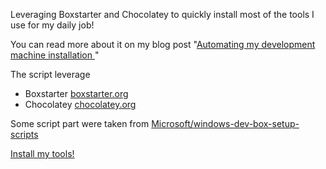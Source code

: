 Leveraging Boxstarter and Chocolatey to quickly install most of the tools I use for my daily job!

You can read more about it on my blog post "[Automating my development machine installation ](https://laurentkempe.com/2018/06/01/Automating-development-machine-installation/)"

The script leverage 
- Boxstarter [boxstarter.org](http://boxstarter.org)
- Chocolatey [chocolatey.org](http://chocolatey.org)

Some script part were taken from [Microsoft/windows-dev-box-setup-scripts](https://github.com/Microsoft/windows-dev-box-setup-scripts)

<a href='http://boxstarter.org/package/nr/url?https://raw.githubusercontent.com/laurentkempe/Cacao/master/PrepareMyCacao.ps1'>Install my tools!</a>
